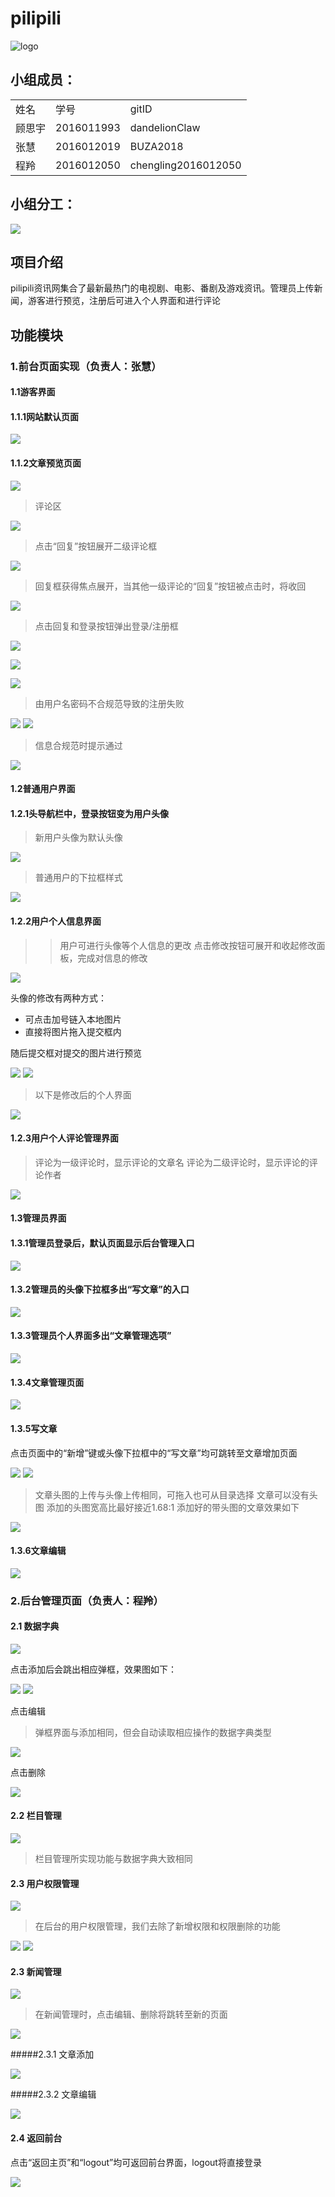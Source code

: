 # pilipili
![logo](/src/main/webapp/static/img/pilipili.png)

## 小组成员：

<table>
    <tr>
        <td>姓名</td>
        <td>学号</td>
        <td>gitID</td>
    </tr>
    <tr>
         <td>顾思宇</td>
         <td>2016011993</td>
         <td>dandelionClaw</td>
    </tr>
    <tr>
         <td>张慧</td>
         <td>2016012019</td>
        <td>BUZA2018</td>
    </tr>
    <tr>
         <td>程羚</td>
         <td>2016012050</td>
         <td>chengling2016012050</td>
    </tr>
</table>

## 小组分工：

![](/src/main/webapp/static/img/ourteam.jpg)

## 项目介绍

pilipili资讯网集合了最新最热门的电视剧、电影、番剧及游戏资讯。管理员上传新闻，游客进行预览，注册后可进入个人界面和进行评论

## 功能模块

### 1.前台页面实现（负责人：张慧）

#### 1.1游客界面

#### 1.1.1网站默认页面

![](/src/main/webapp/static/img/img-README/buza/index.png)

#### 1.1.2文章预览页面

![](/src/main/webapp/static/img/img-README/buza/articleUn.png)

>评论区

![](/src/main/webapp/static/img/img-README/buza/commentArea.png)
>点击“回复”按钮展开二级评论框

![](/src/main/webapp/static/img/img-README/buza/reply1.png)
>回复框获得焦点展开，当其他一级评论的“回复”按钮被点击时，将收回

![](/src/main/webapp/static/img/img-README/buza/commentArea.png)

>点击回复和登录按钮弹出登录/注册框

![](/src/main/webapp/static/img/img-README/buza/btns.png)

![](/src/main/webapp/static/img/img-README/buza/loginbox.png)

![](/src/main/webapp/static/img/img-README/buza/registerbox.png)

>由用户名密码不合规范导致的注册失败

![](/src/main/webapp/static/img/img-README/buza/registFalse00.png)
![](/src/main/webapp/static/img/img-README/buza/registFalse01.png)

>信息合规范时提示通过

![](/src/main/webapp/static/img/img-README/buza/registRight.png)

#### 1.2普通用户界面

#### 1.2.1头导航栏中，登录按钮变为用户头像

>新用户头像为默认头像

![](/src/main/webapp/static/img/img-README/buza/newUser.png)
>普通用户的下拉框样式

![](/src/main/webapp/static/img/img-README/buza/userDropdown.png)

#### 1.2.2用户个人信息界面

>>用户可进行头像等个人信息的更改
>>点击修改按钮可展开和收起修改面板，完成对信息的修改

![](/src/main/webapp/static/img/img-README/buza/userInf.png)

头像的修改有两种方式：
* 可点击加号链入本地图片
* 直接将图片拖入提交框内

随后提交框对提交的图片进行预览

![](/src/main/webapp/static/img/img-README/buza/upA.png)
![](/src/main/webapp/static/img/img-README/buza/upO.png)

>以下是修改后的个人界面

![](/src/main/webapp/static/img/img-README/buza/upOver.png)

#### 1.2.3用户个人评论管理界面

>评论为一级评论时，显示评论的文章名
>评论为二级评论时，显示评论的评论作者

![](/src/main/webapp/static/img/img-README/buza/myComment.png)

#### 1.3管理员界面

#### 1.3.1管理员登录后，默认页面显示后台管理入口

![](/src/main/webapp/static/img/img-README/buza/admin.png)

#### 1.3.2管理员的头像下拉框多出“写文章”的入口

![](/src/main/webapp/static/img/img-README/buza/adminDropdown.png)

#### 1.3.3管理员个人界面多出“文章管理选项”

![](/src/main/webapp/static/img/img-README/buza/adminSideMenu.png)

#### 1.3.4文章管理页面

![](/src/main/webapp/static/img/img-README/buza/myArticle.png)

#### 1.3.5写文章

点击页面中的“新增”键或头像下拉框中的“写文章”均可跳转至文章增加页面

![](/src/main/webapp/static/img/img-README/buza/add1.png)
![](/src/main/webapp/static/img/img-README/buza/add.png)
>文章头图的上传与头像上传相同，可拖入也可从目录选择
>文章可以没有头图
>添加的头图宽高比最好接近1.68:1
添加好的带头图的文章效果如下

![](/src/main/webapp/static/img/img-README/buza/headimg.png)

#### 1.3.6文章编辑

![](/src/main/webapp/static/img/img-README/buza/edit.png)




### 2.后台管理页面（负责人：程羚）

#### 2.1 数据字典
![](/src/main/webapp/static/img/img-README/chenry/dict.jpg)

点击添加后会跳出相应弹框，效果图如下：

![](/src/main/webapp/static/img/img-README/chenry/dict_add1.jpg)
![](/src/main/webapp/static/img/img-README/chenry/dict_add2.jpg)

点击编辑
>弹框界面与添加相同，但会自动读取相应操作的数据字典类型

![](/src/main/webapp/static/img/img-README/chenry/dict_edit.jpg)

点击删除

![](/src/main/webapp/static/img/img-README/chenry/dict_delect.jpg)

#### 2.2 栏目管理

![](/src/main/webapp/static/img/img-README/chenry/catalog.jpg)
>栏目管理所实现功能与数据字典大致相同

#### 2.3 用户权限管理

![](/src/main/webapp/static/img/img-README/chenry/access.jpg)
>在后台的用户权限管理，我们去除了新增权限和权限删除的功能

![](/src/main/webapp/static/img/img-README/chenry/access1.jpg)
![](/src/main/webapp/static/img/img-README/chenry/access2.jpg)

#### 2.3 新闻管理
![](/src/main/webapp/static/img/img-README/chenry/index.jpg)

>在新闻管理时，点击编辑、删除将跳转至新的页面

![](/src/main/webapp/static/img/img-README/chenry/index1.jpg)

#####2.3.1 文章添加

![](/src/main/webapp/static/img/img-README/chenry/news1.jpg)

#####2.3.2 文章编辑

![](/src/main/webapp/static/img/img-README/chenry/news2.jpg)

#### 2.4 返回前台
点击“返回主页”和“logout”均可返回前台界面，logout将直接登录

![](/src/main/webapp/static/img/img-README/chenry/logout.jpg)






